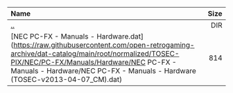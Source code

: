 |Name|Size|
|:---|---:|
|[..](../index.html)|DIR|
|[NEC PC-FX - Manuals - Hardware.dat](https://raw.githubusercontent.com/open-retrogaming-archive/dat-catalog/main/root/normalized/TOSEC-PIX/NEC/PC-FX/Manuals/Hardware/NEC PC-FX - Manuals - Hardware/NEC PC-FX - Manuals - Hardware (TOSEC-v2013-04-07_CM).dat)|814|
